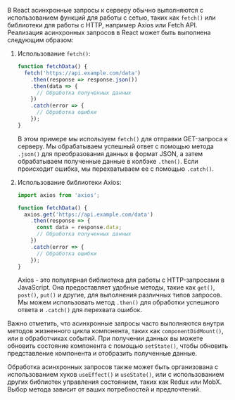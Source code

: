 В React асинхронные запросы к серверу обычно выполняются с использованием функций для работы с сетью, таких как `fetch()` или библиотеки для работы с HTTP, например Axios или Fetch API. Реализация асинхронных запросов в React может быть выполнена следующим образом:

1. Использование `fetch()`:
   ```jsx
   function fetchData() {
     fetch('https://api.example.com/data')
       .then(response => response.json())
       .then(data => {
         // Обработка полученных данных
       })
       .catch(error => {
         // Обработка ошибки
       });
   }
   ```

   В этом примере мы используем `fetch()` для отправки GET-запроса к серверу. Мы обрабатываем успешный ответ с помощью метода `.json()` для преобразования данных в формат JSON, а затем обрабатываем полученные данные в колбэке `.then()`. Если происходит ошибка, мы перехватываем ее с помощью `.catch()`.

2. Использование библиотеки Axios:
   ```jsx
   import axios from 'axios';

   function fetchData() {
     axios.get('https://api.example.com/data')
       .then(response => {
         const data = response.data;
         // Обработка полученных данных
       })
       .catch(error => {
         // Обработка ошибки
       });
   }
   ```

   Axios - это популярная библиотека для работы с HTTP-запросами в JavaScript. Она предоставляет удобные методы, такие как `get()`, `post()`, `put()` и другие, для выполнения различных типов запросов. Мы можем использовать метод `.then()` для обработки успешного ответа и `.catch()` для перехвата ошибок.

Важно отметить, что асинхронные запросы часто выполняются внутри методов жизненного цикла компонента, таких как `componentDidMount()`, или в обработчиках событий. При получении данных вы можете обновить состояние компонента с помощью `setState()`, чтобы обновить представление компонента и отобразить полученные данные.

Обработка асинхронных запросов также может быть организована с использованием хуков `useEffect()` и `useState()`, или с использованием других библиотек управления состоянием, таких как Redux или MobX. Выбор метода зависит от ваших потребностей и предпочтений.
